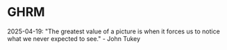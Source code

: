 # GHRM

2025-04-19: "The greatest value of a picture is when it forces us to notice what we never expected to see." - John Tukey